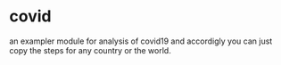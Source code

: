 # covid
an exampler module for analysis of covid19 and accordigly you can just copy the steps for any country or the world.
